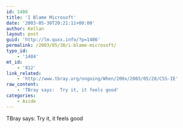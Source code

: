 ```yaml
---
id: 1486
title: 'I Blame Microsoft'
date: '2003-05-30T20:21:11+00:00'
author: Kellan
layout: post
guid: 'http://lm.quxx.info/?p=1486'
permalink: /2003/05/30/i-blame-microsoft/
typo_id:
    - '1484'
mt_id:
    - '812'
link_related:
    - 'http://www.tbray.org/ongoing/When/200x/2003/05/28/CSS-IE'
raw_content:
    - 'TBray says:  Try it, it feels good'
categories:
    - Aside
---
```


TBray says: Try it, it feels good